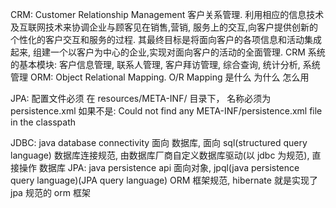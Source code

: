 CRM: Customer Relationship Management 客户关系管理. 利用相应的信息技术及互联网技术来协调企业与顾客见在销售,营销,
 服务上的交互,向客户提供创新的个性化的客户交互和服务的过程. 其最终目标是将面向客户的各项信息和活动集成起来,
 组建一个以客户为中心的企业,实现对面向客户的活动的全面管理.
CRM 系统的基本模块: 客户信息管理, 联系人管理, 客户拜访管理, 综合查询, 统计分析, 系统管理
ORM: Object Relational Mapping. O/R Mapping
是什么
为什么
怎么用

JPA: 配置文件必须 在 resources/META-INF/ 目录下， 名称必须为 persistence.xml
  如果不是: Could not find any META-INF/persistence.xml file in the classpath

JDBC: java database connectivity
    面向 数据库, 面向 sql(structured query language)
    数据库连接规范, 由数据库厂商自定义数据库驱动(以 jdbc 为规范), 直接操作 数据库
JPA: java persistence api
    面向对象, jpql(java persistence query language)(JPA query language)
    ORM 框架规范, hibernate 就是实现了 jpa 规范的 orm 框架
